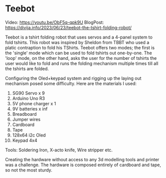 # Teebot
Video: https://youtu.be/ObF5q-qpk9U
BlogPost: https://divija.info/2023/06/23/teebot-the-tshirt-folding-robot/

Teebot is a tshirt folding robot that uses servos and a 4-panel system to fold tshirts. This robot was inspired by Sheldon from TBBT who used a platic contraption to fold his TShirts. Teebot offers two modes; the first is the 'single' mode which can be used to fold tshirts out one-by-one. The 'loop' mode, on the other hand, asks the user for the number of tshirts the user would like to fold and runs the folding mechanism multiple times till all the tshirts are folded. 

Configuring the Oled+keypad system and rigging up the laying out mechanism posed some difficulty. Here are the materials I used:
1. SG90 Servo x 9
2. Arduino Uno R3
3. 5V phone charger x 1
4. 9V batteries x inf
5. Breadboard
6. Jumper wires
7. Cardboard
8. Tape
9. 128x64 i2c Oled
10.  Keypad 4x4

Tools: Soldering Iron, X-acto knife, Wire stripper etc.
   
Creating the hardware without access to any 3d modelling tools and printer was a challenge. The hardware is composed entirely of cardboard and tape, so not the most sturdy. 
